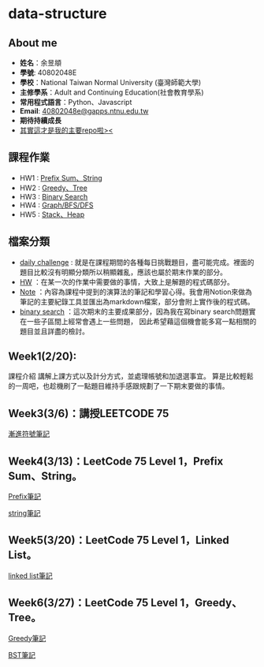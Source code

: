 # data-structure

## About me

- **姓名**：余昱頫
- **學號**: 40802048E
- **學校**：National Taiwan Normal University (臺灣師範大學)
- **主修學系**：Adult and Continuing Education(社會教育學系)
- **常用程式語言**：Python、Javascript
- **Email**: 40802048e@gapps.ntnu.edu.tw
- **期待持續成長**
- [其實這才是我的主要repo啦><](https://github.com/banshee0716/Leetcode)

## 課程作業

- HW1 : [Prefix Sum、String](https://www.youtube.com/watch?v=GkBrdpy9IUg&feature=youtu.be)
- HW2 : [Greedy、Tree](https://www.youtube.com/watch?v=-2kUnGiv5_g&feature=youtu.be&ab_channel=ChenJacky)
- HW3 : [Binary Search]()
- HW4 : [Graph/BFS/DFS]()
- HW5 : [Stack、Heap]()

## 檔案分類

- [daily challenge](https://github.com/banshee0716/data-structure/tree/master/daily%20challenge) : 就是在課程期間的各種每日挑戰題目，盡可能完成。裡面的題目比較沒有明顯分類所以稍顯雜亂，應該也屬於期末作業的部分。
- [HW](TODO) ：在某一次的作業中需要做的事情，大致上是解題的程式碼部分。
- [Note](https://github.com/banshee0716/data-structure/tree/master/Note) ：內容為課程中提到的演算法的筆記和學習心得。我會用Notion來做為筆記的主要紀錄工具並匯出為markdown檔案，部分會附上實作後的程式碼。
- [binary search](https://github.com/banshee0716/data-structure/tree/master/binary%20search)
：這次期末的主要成果部分，因為我在寫binary search問題實在一些子區間上經常會遇上一些問題，
因此希望藉這個機會能多寫一點相關的題目並且詳盡的檢討。

## Week1(2/20):

課程介紹 講解上課方式以及計分方式，並處理帳號和加退選事宜。 算是比較輕鬆的一周吧，也趁機刷了一點題目維持手感跟規劃了一下期末要做的事情。

## Week3(3/6)：講授LEETCODE 75
[漸進符號筆記](https://github.com/banshee0716/data-structure/blob/master/Note/%E6%BC%B8%E9%80%B2%E7%AC%A6%E8%99%9F%20Asymptotic%20Notation%2079aac38e7bb9435ebd513fdbdbb5daea.md)
## Week4(3/13)：LeetCode 75 Level 1，Prefix Sum、String。
[Prefix筆記](https://github.com/banshee0716/data-structure/blob/master/Note/%E5%89%8D%E7%B6%B4%E5%92%8C%20Prefix%20sum.md) <br>

[string筆記](https://github.com/banshee0716/data-structure/blob/master/Note/%E5%AD%97%E4%B8%B2%20String%20c73fcdf8b96d45aa8491c429fd14f2b0.md)
## Week5(3/20)：LeetCode 75 Level 1，Linked List。
[linked list筆記](https://github.com/banshee0716/data-structure/blob/master/Note/%E9%8F%88%E7%B5%90%E4%B8%B2%E5%88%97%20Linked%20list.md)
## Week6(3/27)：LeetCode 75 Level 1，Greedy、Tree。

[Greedy筆記](https://github.com/banshee0716/data-structure/blob/master/Note/%E8%B2%AA%E5%A9%AA%E6%BC%94%E7%AE%97%E6%B3%95%20greedy.md)

[BST筆記](https://github.com/banshee0716/data-structure/blob/master/Note/%E4%BA%8C%E5%85%83%E6%90%9C%E5%B0%8B%E6%A8%B9%20Binary%20Search%20Tree%207190cdffb30a4178a1e66f42ca8df1f7.md)